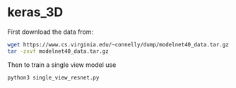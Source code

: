 # keras_3D

First download the data from:

```bash
wget https://www.cs.virginia.edu/~connelly/dump/modelnet40_data.tar.gz
tar -zxvf modelnet40_data.tar.gz
```

Then to train a single view model use

```bash
python3 single_view_resnet.py
```
